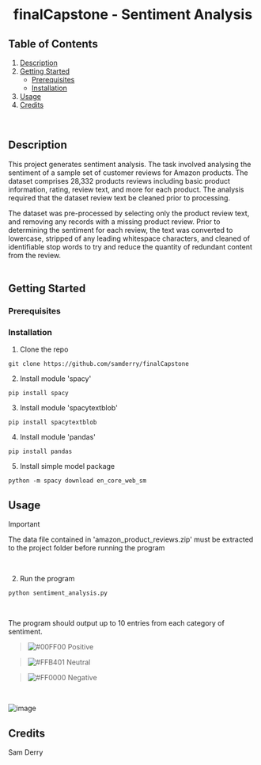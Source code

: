 <h1 align="center">finalCapstone - Sentiment Analysis</h3>

<!-- TABLE OF CONTENTS -->
## Table of Contents
<ol>
  <li>
    <a href="#description">Description</a>
  </li>
  <li>
    <a href="#getting-started">Getting Started</a>
    <ul>
      <li><a href="#prerequisites">Prerequisites</a></li>
      <li><a href="#installation">Installation</a></li>
    </ul>
  </li>
  <li><a href="#usage">Usage</a></li>
  <li><a href="#credits">Credits</a></li>
</ol>
<br/>

## Description
This project generates sentiment analysis. The task involved analysing the sentiment 
of a sample set of customer reviews for Amazon products. The dataset comprises 28,332 products reviews 
including basic product information, rating, review text, and more for each product. The analysis required that 
the dataset review text be cleaned prior to processing.

The dataset was pre-processed by selecting only the product review text, and removing any records with a 
missing product review. Prior to determining the sentiment for each review, the text was converted to 
lowercase, stripped of any leading whitespace characters, and cleaned of identifiable stop words to try and 
reduce the quantity of redundant content from the review.
<br/>
<br/>

## Getting Started

### Prerequisites


### Installation

1. Clone the repo
```
git clone https://github.com/samderry/finalCapstone
```
2. Install module 'spacy'
```
pip install spacy
```
3. Install module 'spacytextblob'
```
pip install spacytextblob
```
4. Install module 'pandas'
```
pip install pandas
```
5. Install simple model package
```
python -m spacy download en_core_web_sm
```

## Usage

> [!IMPORTANT]
> The data file contained in 'amazon_product_reviews.zip' must be extracted to the project folder before running the program
<br/>

2. Run the program
```
python sentiment_analysis.py
```
<br/>


The program should output up to 10 entries from each category of sentiment.

> ![#00FF00](https://placehold.co/15x15/00FF00/00FF00.png) Positive

> ![#FFB401](https://placehold.co/15x15/FFB401/FFB401.png) Neutral

> ![#FF0000](https://placehold.co/15x15/FF0000/FF0000.png) Negative

<br/>

![image](https://github.com/samderry/finalCapstone/assets/154550636/8baed101-6650-4f5f-bab0-37d9bda1365b)

<!-- CREDITS -->
## Credits
Sam Derry
